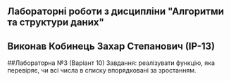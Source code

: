 ## Лабораторні роботи з дисципліни "Алгоритми та структури даних"
## Виконав Кобинець Захар Степанович (ІР-13) 

##Лабораторна №3 (Варіант 10)
Завдання: реалізувати функцію, яка перевіряє, чи всі числа в списку впорядковані за зростанням.